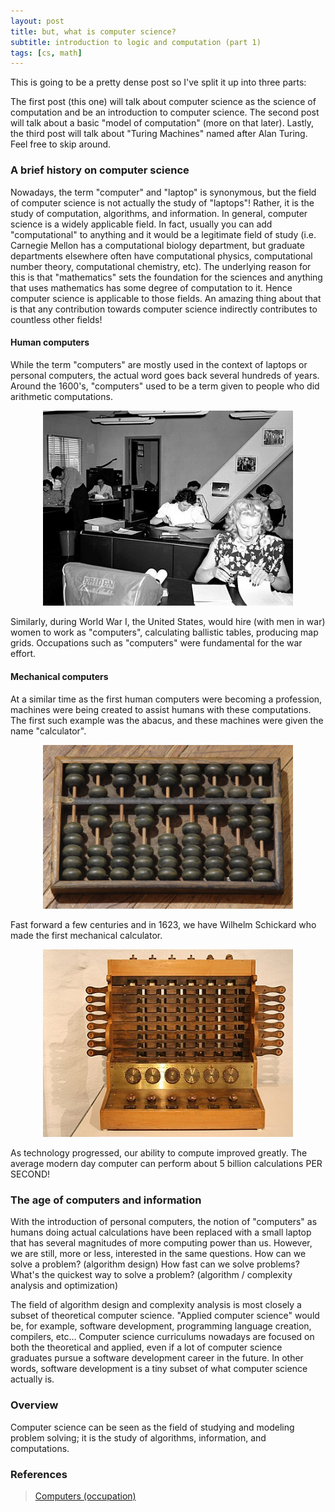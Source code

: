 ```yaml
---
layout: post
title: but, what is computer science? 
subtitle: introduction to logic and computation (part 1)
tags: [cs, math]
---
```


This is going to be a pretty dense post so I've split it up into three parts:

The first post (this one) will talk about computer science as the science of computation and be an introduction to computer science. The second post will talk about a basic "model of computation" (more on that later). Lastly, the third post will talk about "Turing Machines" named after Alan Turing. Feel free to skip around.

### A brief history on computer science

Nowadays, the term "computer" and "laptop" is synonymous, but the field of computer science is not actually the study of "laptops"! Rather, it is the study of computation, algorithms, and information. In general, computer science is a widely applicable field. In fact, usually you can add "computational" to anything and it would be a legitimate field of study (i.e. Carnegie Mellon has a computational biology department, but graduate departments elsewhere often have computational physics, computational number theory, computational chemistry, etc). The underlying reason for this is that "mathematics" sets the foundation for the sciences and anything that uses mathematics has some degree of computation to it. Hence computer science is applicable to those fields. An amazing thing about that is that any contribution towards computer science indirectly contributes to countless other fields! 

#### Human computers
While the term "computers" are mostly used in the context of laptops or personal computers, the actual word goes back several hundreds of years. Around the 1600's, "computers" used to be a term given to people who did arithmetic computations. 

<p align = "center">
  <img src="../assets/Human_computers.jpeg" width = "400" />
</p>

Similarly, during World War I, the United States, would hire (with men in war) women to work as "computers", calculating ballistic tables, producing map grids. Occupations such as "computers" were fundamental for the war effort. 

#### Mechanical computers

At a similar time as the first human computers were becoming a profession, machines were being created to assist humans with these computations. The first such example was the abacus, and these machines were given the name "calculator". 

<p align = "center">
  <img src="../assets/Chinese-abacus.jpg" width = "400"/>
</p>

Fast forward a few centuries and in 1623, we have Wilhelm Schickard who made the first mechanical calculator. 

<p align = "center">
  <img src="../assets/Schickardmaschine.jpg" width = "400" />
</p>

As technology progressed, our ability to compute improved greatly. The average modern day computer can perform about 5 billion calculations PER SECOND!

### The age of computers and information

With the introduction of personal computers, the notion of "computers" as humans doing actual calculations have been replaced with a small laptop that has several magnitudes of more computing power than us. However, we are still, more or less, interested in the same questions. How can we solve a problem? (algorithm design) How fast can we solve problems? What's the quickest way to solve a problem? (algorithm / complexity analysis and optimization) 

The field of algorithm design and complexity analysis is most closely a subset of theoretical computer science. "Applied computer science" would be, for example, software development, programming language creation, compilers, etc... Computer science curriculums nowadays are focused on both the theoretical and applied, even if a lot of computer science graduates pursue a software development career in the future. In other words, software development is a tiny subset of what computer science actually is.

### Overview

Computer science can be seen as the field of studying and modeling problem solving; it is the study of algorithms, information, and computations. 

### References

>[Computers (occupation)](https://en.wikipedia.org/wiki/Computer_(occupation))
